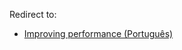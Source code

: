 Redirect to:

*   [Improving performance (Português)](/index.php/Improving_performance_(Portugu%C3%AAs) "Improving performance (Português)")